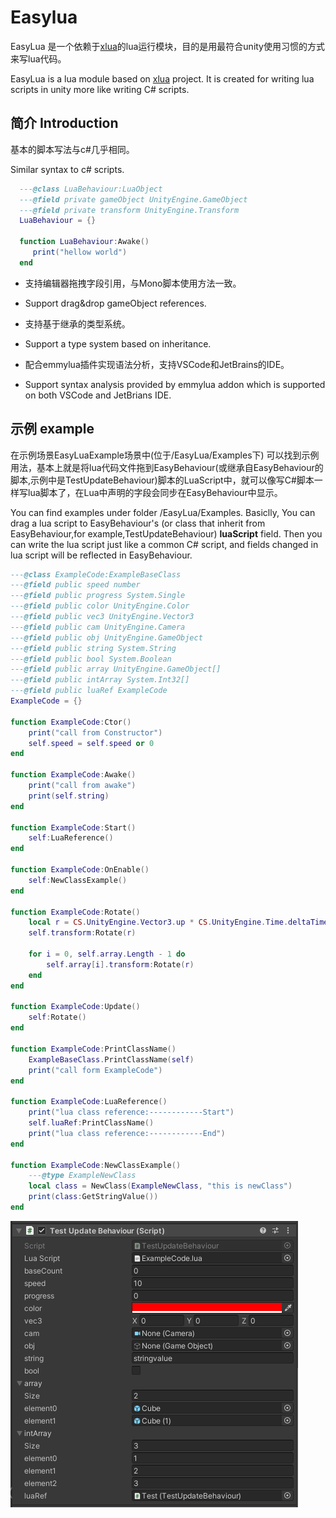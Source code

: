 # Easylua

EasyLua 是一个依赖于[xlua](https://github.com/Tencent/xLua)的lua运行模块，目的是用最符合unity使用习惯的方式来写lua代码。

EasyLua is a lua module based on [xlua](https://github.com/Tencent/xLua) project. It is created for writing lua scripts in unity more like writing C# scripts. 

## 简介 Introduction

基本的脚本写法与c#几乎相同。

Similar syntax to c# scripts.

```Lua
  ---@class LuaBehaviour:LuaObject
  ---@field private gameObject UnityEngine.GameObject
  ---@field private transform UnityEngine.Transform
  LuaBehaviour = {}

  function LuaBehaviour:Awake()
     print("hellow world")
  end
```

* 支持编辑器拖拽字段引用，与Mono脚本使用方法一致。
* Support drag&drop gameObject references.

* 支持基于继承的类型系统。
* Support a type system based on inheritance.

* 配合emmylua插件实现语法分析，支持VSCode和JetBrains的IDE。
* Support syntax analysis provided by emmylua addon which is supported on both VSCode and JetBrians IDE.

## 示例 example

在示例场景EasyLuaExample场景中(位于/EasyLua/Examples下) 可以找到示例用法，基本上就是将lua代码文件拖到EasyBehaviour(或继承自EasyBehaviour的脚本,示例中是TestUpdateBehaviour)脚本的LuaScript中，就可以像写C#脚本一样写lua脚本了，在Lua中声明的字段会同步在EasyBehaviour中显示。

You can find examples under folder /EasyLua/Examples. Basiclly, You can drag a lua script to EasyBehaviour's (or class that inherit from EasyBehaviour,for example,TestUpdateBehaviour) **luaScript** field. Then you can write the lua script just like a common  C# script, and fields changed in lua script will be reflected in EasyBehaviour.

```Lua
---@class ExampleCode:ExampleBaseClass
---@field public speed number
---@field public progress System.Single
---@field public color UnityEngine.Color
---@field public vec3 UnityEngine.Vector3
---@field public cam UnityEngine.Camera
---@field public obj UnityEngine.GameObject
---@field public string System.String
---@field public bool System.Boolean
---@field public array UnityEngine.GameObject[]
---@field public intArray System.Int32[]
---@field public luaRef ExampleCode
ExampleCode = {}

function ExampleCode:Ctor()
    print("call from Constructor")
    self.speed = self.speed or 0
end

function ExampleCode:Awake()
    print("call from awake")
    print(self.string)
end

function ExampleCode:Start()
    self:LuaReference()
end

function ExampleCode:OnEnable()
    self:NewClassExample()
end

function ExampleCode:Rotate()
    local r = CS.UnityEngine.Vector3.up * CS.UnityEngine.Time.deltaTime * self.speed
    self.transform:Rotate(r)

    for i = 0, self.array.Length - 1 do
        self.array[i].transform:Rotate(r)
    end
end

function ExampleCode:Update()
    self:Rotate()
end

function ExampleCode:PrintClassName()
    ExampleBaseClass.PrintClassName(self)
    print("call form ExampleCode")
end

function ExampleCode:LuaReference()
    print("lua class reference:------------Start")
    self.luaRef:PrintClassName()
    print("lua class reference:------------End")
end

function ExampleCode:NewClassExample()
    ---@type ExampleNewClass
    local class = NewClass(ExampleNewClass, "this is newClass")
    print(class:GetStringValue())
end

```

![脚本示例](./pic_script.png)
